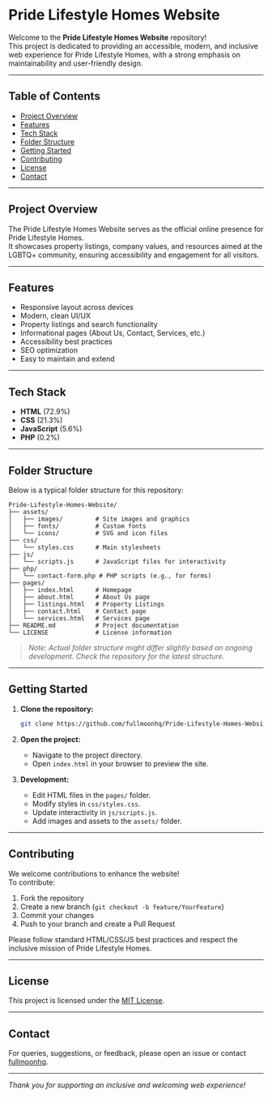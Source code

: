 # Pride Lifestyle Homes Website

Welcome to the **Pride Lifestyle Homes Website** repository!  
This project is dedicated to providing an accessible, modern, and inclusive web experience for Pride Lifestyle Homes, with a strong emphasis on maintainability and user-friendly design.

---

## Table of Contents

- [Project Overview](#project-overview)
- [Features](#features)
- [Tech Stack](#tech-stack)
- [Folder Structure](#folder-structure)
- [Getting Started](#getting-started)
- [Contributing](#contributing)
- [License](#license)
- [Contact](#contact)

---

## Project Overview

The Pride Lifestyle Homes Website serves as the official online presence for Pride Lifestyle Homes.  
It showcases property listings, company values, and resources aimed at the LGBTQ+ community, ensuring accessibility and engagement for all visitors.

---

## Features

- Responsive layout across devices
- Modern, clean UI/UX
- Property listings and search functionality
- Informational pages (About Us, Contact, Services, etc.)
- Accessibility best practices
- SEO optimization
- Easy to maintain and extend

---

## Tech Stack

- **HTML** (72.9%)
- **CSS** (21.3%)
- **JavaScript** (5.6%)
- **PHP** (0.2%)

---

## Folder Structure

Below is a typical folder structure for this repository:

```
Pride-Lifestyle-Homes-Website/
├── assets/
│   ├── images/         # Site images and graphics
│   ├── fonts/          # Custom fonts
│   └── icons/          # SVG and icon files
├── css/
│   └── styles.css      # Main stylesheets
├── js/
│   └── scripts.js      # JavaScript files for interactivity
├── php/
│   └── contact-form.php # PHP scripts (e.g., for forms)
├── pages/
│   ├── index.html      # Homepage
│   ├── about.html      # About Us page
│   ├── listings.html   # Property Listings
│   ├── contact.html    # Contact page
│   └── services.html   # Services page
├── README.md           # Project documentation
└── LICENSE             # License information
```

> *Note: Actual folder structure might differ slightly based on ongoing development. Check the repository for the latest structure.*

---

## Getting Started

1. **Clone the repository:**
   ```bash
   git clone https://github.com/fullmoonhq/Pride-Lifestyle-Homes-Website.git
   ```

2. **Open the project:**
   - Navigate to the project directory.
   - Open `index.html` in your browser to preview the site.

3. **Development:**
   - Edit HTML files in the `pages/` folder.
   - Modify styles in `css/styles.css`.
   - Update interactivity in `js/scripts.js`.
   - Add images and assets to the `assets/` folder.

---

## Contributing

We welcome contributions to enhance the website!  
To contribute:

1. Fork the repository
2. Create a new branch (`git checkout -b feature/YourFeature`)
3. Commit your changes
4. Push to your branch and create a Pull Request

Please follow standard HTML/CSS/JS best practices and respect the inclusive mission of Pride Lifestyle Homes.

---

## License

This project is licensed under the [MIT License](LICENSE).

---

## Contact

For queries, suggestions, or feedback, please open an issue or contact [fullmoonhq](https://github.com/fullmoonhq).

---

*Thank you for supporting an inclusive and welcoming web experience!*
